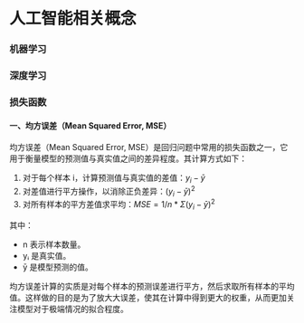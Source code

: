 # 人工智能相关概念

### 机器学习

### 深度学习

### 损失函数

#### 一、均方误差（Mean Squared Error, MSE）

均方误差（Mean Squared Error, MSE）是回归问题中常用的损失函数之一，它用于衡量模型的预测值与真实值之间的差异程度。其计算方式如下：

1. 对于每个样本 i，计算预测值与真实值的差值：$y_{i}-\bar{y}$
2. 对差值进行平方操作，以消除正负差异：$(y_{i}-\bar{y})^2$
3. 对所有样本的平方差值求平均：$M S E=1 / n * \Sigma\left(y_{i}-\bar{y}\right)^{2}$


其中：

- n 表示样本数量。
- yᵢ 是真实值。
- ȳ 是模型预测的值。

均方误差计算的实质是对每个样本的预测误差进行平方，然后求取所有样本的平均值。这样做的目的是为了放大大误差，使其在计算中得到更大的权重，从而更加关注模型对于极端情况的拟合程度。


